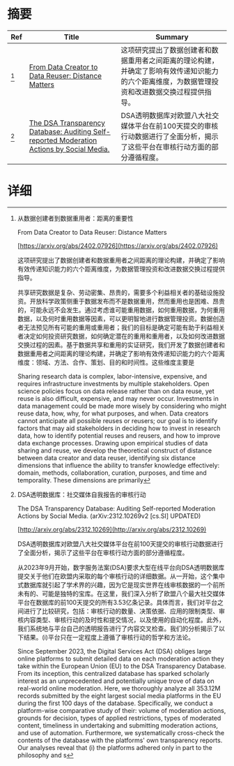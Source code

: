 # 摘要

| Ref | Title | Summary |
| --- | --- | --- |
| [^1] | [From Data Creator to Data Reuser: Distance Matters](https://arxiv.org/abs/2402.07926) | 这项研究提出了数据创建者和数据重用者之间距离的理论构建，并确定了影响有效传递知识能力的六个距离维度，为数据管理投资和改进数据交换过程提供指导。 |
| [^2] | [The DSA Transparency Database: Auditing Self-reported Moderation Actions by Social Media.](http://arxiv.org/abs/2312.10269) | DSA透明数据库对欧盟八大社交媒体平台在前100天提交的审核行动数据进行了全面分析，揭示了这些平台在审核行动方面的部分遵循程度。 |

# 详细

[^1]: 从数据创建者到数据重用者：距离的重要性

    From Data Creator to Data Reuser: Distance Matters

    [https://arxiv.org/abs/2402.07926](https://arxiv.org/abs/2402.07926)

    这项研究提出了数据创建者和数据重用者之间距离的理论构建，并确定了影响有效传递知识能力的六个距离维度，为数据管理投资和改进数据交换过程提供指导。

    

    共享研究数据是复杂、劳动密集、昂贵的，需要多个利益相关者的基础设施投资。开放科学政策侧重于数据发布而不是数据重用，然而重用也是困难、昂贵的，可能永远不会发生。通过考虑谁可能重用数据，如何重用数据，为何重用数据，以及何时重用数据等因素，可以更明智地进行数据管理投资。数据创造者无法预见所有可能的重用或重用者；我们的目标是确定可能有助于利益相关者决定如何投资研究数据，如何确定潜在的重用和重用者，以及如何改进数据交换过程的因素。基于数据共享和重用的实证研究，我们开发了数据创建者和数据重用者之间距离的理论构建，并确定了影响有效传递知识能力的六个距离维度：领域、方法、合作、策划、目的和时间性。这些维度主要是

    Sharing research data is complex, labor-intensive, expensive, and requires infrastructure investments by multiple stakeholders. Open science policies focus on data release rather than on data reuse, yet reuse is also difficult, expensive, and may never occur. Investments in data management could be made more wisely by considering who might reuse data, how, why, for what purposes, and when. Data creators cannot anticipate all possible reuses or reusers; our goal is to identify factors that may aid stakeholders in deciding how to invest in research data, how to identify potential reuses and reusers, and how to improve data exchange processes. Drawing upon empirical studies of data sharing and reuse, we develop the theoretical construct of distance between data creator and data reuser, identifying six distance dimensions that influence the ability to transfer knowledge effectively: domain, methods, collaboration, curation, purposes, and time and temporality. These dimensions are primarily
    
[^2]: DSA透明数据库：社交媒体自我报告的审核行动

    The DSA Transparency Database: Auditing Self-reported Moderation Actions by Social Media. (arXiv:2312.10269v2 [cs.SI] UPDATED)

    [http://arxiv.org/abs/2312.10269](http://arxiv.org/abs/2312.10269)

    DSA透明数据库对欧盟八大社交媒体平台在前100天提交的审核行动数据进行了全面分析，揭示了这些平台在审核行动方面的部分遵循程度。

    

    从2023年9月开始，数字服务法案(DSA)要求大型在线平台向DSA透明数据库提交关于他们在欧盟内采取的每个审核行动的详细数据。从一开始，这个集中式数据库就引起了学术界的兴趣，因为它是现实世界在线审核数据的一个前所未有的、可能是独特的宝库。在这里，我们深入分析了欧盟八个最大社交媒体平台在数据库的前100天提交的所有3.53亿条记录。具体而言，我们对平台之间进行了比较研究，包括：审核行动的数量、决策依据、应用的限制类型、审核内容类型、审核行动的及时性和提交情况，以及使用的自动化程度。此外，我们系统地与平台自己的透明报告进行了内容交叉检查。我们的分析揭示了以下结果。(i)平台只在一定程度上遵循了审核行动的哲学和方法论。

    Since September 2023, the Digital Services Act (DSA) obliges large online platforms to submit detailed data on each moderation action they take within the European Union (EU) to the DSA Transparency Database. From its inception, this centralized database has sparked scholarly interest as an unprecedented and potentially unique trove of data on real-world online moderation. Here, we thoroughly analyze all 353.12M records submitted by the eight largest social media platforms in the EU during the first 100 days of the database. Specifically, we conduct a platform-wise comparative study of their: volume of moderation actions, grounds for decision, types of applied restrictions, types of moderated content, timeliness in undertaking and submitting moderation actions, and use of automation. Furthermore, we systematically cross-check the contents of the database with the platforms' own transparency reports. Our analyses reveal that (i) the platforms adhered only in part to the philosophy and s
    

